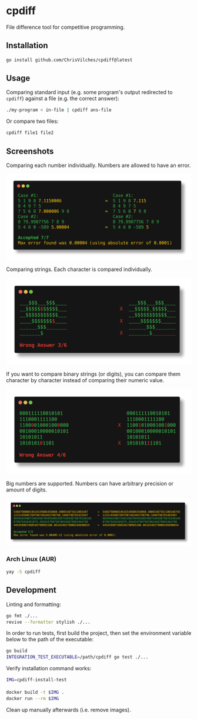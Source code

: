 # cpdiff

File difference tool for competitive programming.

## Installation

```sh
go install github.com/ChrisVilches/cpdiff@latest
```

## Usage

Comparing standard input (e.g. some program's output redirected to `cpdiff`) against a file (e.g. the correct answer):

```sh
./my-program < in-file | cpdiff ans-file
```

Or compare two files:

```sh
cpdiff file1 file2
```

## Screenshots

Comparing each number individually. Numbers are allowed to have an error.

![numbers](./screenshots/numbers.png)

Comparing strings. Each character is compared individually.

![heart-strings](./screenshots/heart-strings.png)

If you want to compare binary strings (or digits), you can compare them character by character instead of comparing their numeric value.

![binary-strings](./screenshots/binary-strings.png)

Big numbers are supported. Numbers can have arbitrary precision or amount of digits.

![big-numbers](./screenshots/big-numbers.png)

### Arch Linux (AUR)

```sh
yay -S cpdiff
```

## Development

Linting and formatting:

```sh
go fmt ./...
revive --formatter stylish ./...
```

In order to run tests, first build the project, then set the environment variable below to the path of the executable:

```sh
go build
INTEGRATION_TEST_EXECUTABLE=/path/cpdiff go test ./...
```

Verify installation command works:

```sh
IMG=cpdiff-install-test

docker build -t $IMG .
docker run --rm $IMG
```

Clean up manually afterwards (i.e. remove images).

